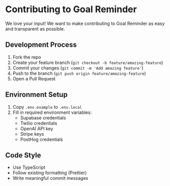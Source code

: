 # Contributing to Goal Reminder

We love your input! We want to make contributing to Goal Reminder as easy and transparent as possible.

## Development Process

1. Fork the repo
2. Create your feature branch (`git checkout -b feature/amazing-feature`)
3. Commit your changes (`git commit -m 'Add amazing feature'`)
4. Push to the branch (`git push origin feature/amazing-feature`)
5. Open a Pull Request

## Environment Setup

1. Copy `.env.example` to `.env.local`
2. Fill in required environment variables:
   - Supabase credentials
   - Twilio credentials
   - OpenAI API key
   - Stripe keys
   - PostHog credentials

## Code Style

- Use TypeScript
- Follow existing formatting (Prettier)
- Write meaningful commit messages

